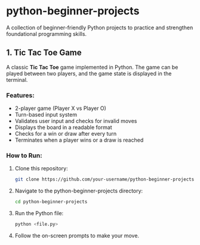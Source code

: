# python-beginner-projects
A collection of beginner-friendly Python projects to practice and strengthen foundational programming skills.

## 1. Tic Tac Toe Game

A classic **Tic Tac Toe** game implemented in Python. The game can be played between two players, and the game state is displayed in the terminal.

### Features:
- 2-player game (Player X vs Player O)
- Turn-based input system
- Validates user input and checks for invalid moves
- Displays the board in a readable format
- Checks for a win or draw after every turn
- Terminates when a player wins or a draw is reached

### How to Run:
1. Clone this repository:
    ```bash
    git clone https://github.com/your-username/python-beginner-projects.git
    ```

2. Navigate to the python-beginner-projects directory:
    ```bash
    cd python-beginner-projects
    ```

3. Run the Python file:
    ```bash
    python <file.py>
    ```

4. Follow the on-screen prompts to make your move.

